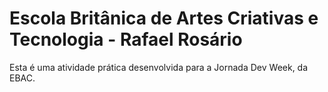 # Escola Britânica de Artes Criativas e Tecnologia - Rafael Rosário
Esta é uma atividade prática desenvolvida para a Jornada Dev Week, da EBAC.
